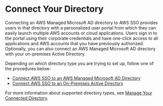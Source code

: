 # Connect Your Directory<a name="step2"></a>

Connecting an AWS Managed Microsoft AD directory to AWS SSO provides users in that directory with a personalized user portal from which they can easily launch multiple AWS accounts or cloud applications\. Users sign in to the portal using their corporate credentials and have one\-click access to all applications and AWS accounts that you have previously authorized\. Optionally, you can also connect an AWS Managed Microsoft AD directory with your on\-premises Active Directory\.

Depending on which directory type you are trying to set up, follow one of the procedures below:
+ [Connect AWS SSO to an AWS Managed Microsoft AD Directory](connectonpremad.md)
+ [Connect AWS SSO to an On\-Premises Active Directory](connectawsad.md)

For more information about supported directory types, see [Manage Your Connected Directory](manage-connected-directory.md)\.